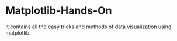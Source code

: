 # Matplotlib-Hands-On
It contains all the easy tricks and methods of data visualization using matplotlib.
